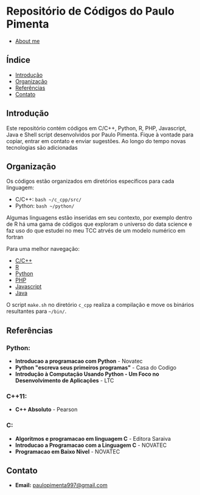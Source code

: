 # Repositório de Códigos do Paulo Pimenta

 - [About me](./aboutme.md)

## Índice

- [Introdução](#Introdução)
- [Organização](#Organização)
- [Referências](#Referências)
- [Contato](#Contato)

## Introdução

Este repositório contém códigos em C/C++, Python, R, PHP, Javascript, Java e Shell script desenvolvidos por Paulo Pimenta. Fique à vontade para copiar, entrar em contato e enviar sugestões. Ao longo do tempo novas tecnologias são adicionadas

## Organização

Os códigos estão organizados em diretórios específicos para cada linguagem:

- C/C++:  ```bash ~/c_cpp/src/```
- Python: ```bash ~/python/```

Algumas linguagens estão inseridas em seu contexto, por exemplo dentro de R há uma gama de códigos que exploram o universo do data science e faz uso do que estudei no meu TCC atrvés de um modelo numérico em fortran

Para uma melhor navegação:

- [C/C++](https://github.com/paulopimenta6/ph_codes/tree/master/c_cpp)
- [R](https://github.com/paulopimenta6/ph_codes/tree/master/R)
- [Python](https://github.com/paulopimenta6/ph_codes/tree/master/python)
- [PHP](https://github.com/paulopimenta6/ph_codes/tree/master/php)
- [Javascript](https://github.com/paulopimenta6/ph_codes/tree/master/php)
- [Java](https://github.com/paulopimenta6/ph_codes/tree/master/java)

O script `make.sh` no diretório `c_cpp` realiza a compilação e move os binários resultantes para `~/bin/`.

## Referências

### Python:

- **Introducao a programacao com Python** - Novatec
- **Python "escreva seus primeiros programas"** - Casa do Codigo
- **Introdução à Computação Usando Python - Um Foco no Desenvolvimento de Aplicações** - LTC

### C++11:

- **C++ Absoluto** - Pearson

### C:

- **Algoritmos e programacao em linguagem C** - Editora Saraiva
- **Introducao a Programacao com a Linguagem C** - NOVATEC
- **Programacao em Baixo Nivel** - NOVATEC

## Contato

- **Email:** paulopimenta997@gmail.com